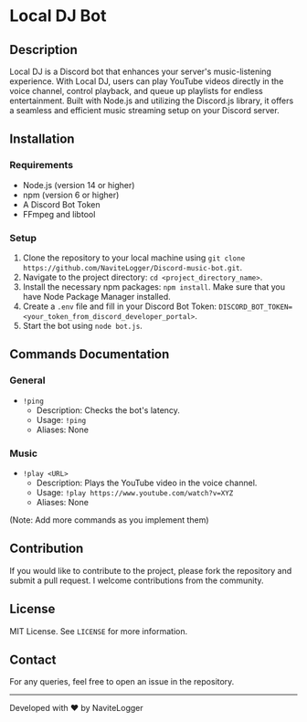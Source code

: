 # Local DJ Bot

## Description

Local DJ is a Discord bot that enhances your server's music-listening experience. With Local DJ, users can play YouTube videos directly in the voice channel, control playback, and queue up playlists for endless entertainment. Built with Node.js and utilizing the Discord.js library, it offers a seamless and efficient music streaming setup on your Discord server.

## Installation

### Requirements

- Node.js (version 14 or higher)
- npm (version 6 or higher)
- A Discord Bot Token
- FFmpeg and libtool 

### Setup

1. Clone the repository to your local machine using `git clone https://github.com/NaviteLogger/Discord-music-bot.git`.
2. Navigate to the project directory: `cd <project_directory_name>`.
3. Install the necessary npm packages: `npm install`. Make sure that you have Node Package Manager installed. 
4. Create a  `.env` file and fill in your Discord Bot Token: `DISCORD_BOT_TOKEN=<your_token_from_discord_developer_portal>`.
5. Start the bot using `node bot.js`.

## Commands Documentation

### General

- `!ping`
  - Description: Checks the bot's latency.
  - Usage: `!ping`
  - Aliases: None

### Music

- `!play <URL>`
  - Description: Plays the YouTube video in the voice channel.
  - Usage: `!play https://www.youtube.com/watch?v=XYZ`
  - Aliases: None

(Note: Add more commands as you implement them)

## Contribution

If you would like to contribute to the project, please fork the repository and submit a pull request. I welcome contributions from the community.

## License

MIT License. See `LICENSE` for more information.

## Contact

For any queries, feel free to open an issue in the repository.

---

Developed with ❤️ by NaviteLogger
